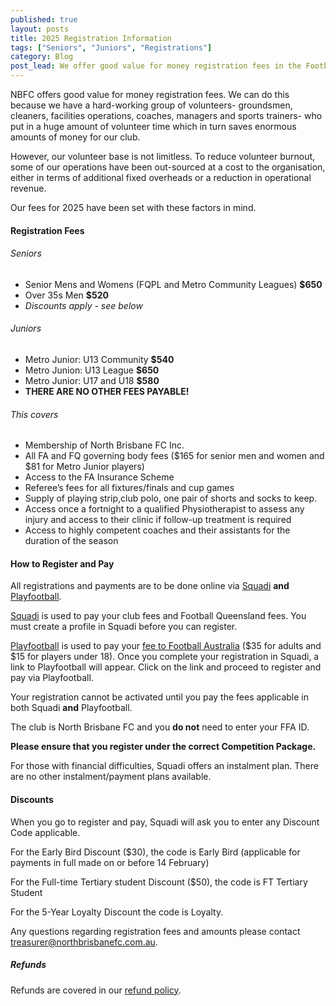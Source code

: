 ```yaml
---
published: true
layout: posts
title: 2025 Registration Information
tags: ["Seniors", "Juniors", "Registrations"]
category: Blog
post_lead: We offer good value for money registration fees in the Football Queensland competition. We have published fees for all senior and junior teams and fee inclusions.
---
```


NBFC offers good value for money registration fees. We can do this because we have a hard-working group of volunteers- groundsmen, cleaners, facilities operations, coaches, managers and sports trainers- who put in a huge amount of volunteer time which in turn saves enormous amounts of money for our club.

However, our volunteer base is not limitless. To reduce volunteer burnout, some of our operations have been out-sourced at a cost to the organisation, either in terms of additional fixed overheads or a reduction in operational revenue.

Our fees for 2025 have been set with these factors in mind.

#### Registration Fees

###### Seniors

- Senior Mens and Womens (FQPL and Metro Community Leagues) **$650**
- Over 35s Men **$520**
- _Discounts apply - see below_

###### Juniors

- Metro Junior: U13 Community **$540**
- Metro Junion: U13 League **$650**
- Metro Junior: U17 and U18 **$580**
- **THERE ARE NO OTHER FEES PAYABLE!**

###### This covers

- Membership of North Brisbane FC Inc.
- All FA and FQ governing body fees ($165 for senior men and women and $81 for Metro Junior players)
- Access to the FA Insurance Scheme
- Referee’s fees for all fixtures/finals and cup games
- Supply of playing strip,club polo, one pair of shorts and socks to keep.
- Access once a fortnight to a qualified Physiotherapist to assess any injury and access to their clinic if follow-up treatment is required
- Access to highly competent coaches and their assistants for the duration of the season

#### How to Register and Pay

All registrations and payments are to be done online via [Squadi](https://registration.squadi.com/login) **and** [Playfootball](https://www.playfootball.com.au/).  

[Squadi](https://registration.squadi.com/login) is used to pay your club fees and Football Queensland fees. You must create a profile in Squadi before you can register.

[Playfootball](<https://www.playfootball.com.au/>) is used to pay your [fee to Football Australia](https://footballqueensland.com.au/wp-content/uploads/2024/11/49-24-FQ-Memo-2025-National-Registration-Fees.pdf) ($35 for adults and $15 for players under 18). Once you complete your registration in Squadi, a link to Playfootball will appear. Click on the link and proceed to register and pay via Playfootball.

Your registration cannot be activated until you pay the fees applicable in both Squadi **and** Playfootball.

The club is North Brisbane FC and  you **do not** need to enter your FFA ID.

**Please ensure that you register under the correct Competition Package.**

For those with financial difficulties, Squadi offers an instalment plan. There are no other instalment/payment plans available.

#### Discounts

When you go to register and pay, Squadi will ask you to enter any Discount Code applicable.

For the Early Bird Discount ($30), the code is Early Bird (applicable for payments in full made on or before 14 February)

For the Full-time Tertiary student Discount ($50), the code is FT Tertiary Student

For the 5-Year Loyalty Discount the code is Loyalty.

Any questions regarding registration fees and amounts please contact [treasurer@northbrisbanefc.com.au](mailto:treasurer@northbrisbanefc.com.au).

##### Refunds

Refunds are covered in our [refund policy](/policies/refunds.html).
